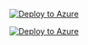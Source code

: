 [![Deploy to Azure](https://aka.ms/deploytoazurebutton)](https://portal.azure.com/#create/Microsoft.Template/uri/https://raw.githubusercontent.com/thiagogbeier/flask_azure_app/main/azuredeploy.json)

[![Deploy to Azure](https://aka.ms/deploytoazurebutton)](https://portal.azure.com/#create/Microsoft.Template/uri/https://raw.githubusercontent.com/thiagogbeier/flask_azure_app/main/azuredeploy.json)
